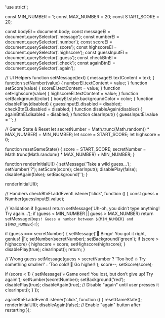 'use strict';

const MIN_NUMBER = 1;
const MAX_NUMBER = 20;
const START_SCORE = 20;

const bodyEl = document.body;
const messageEl = document.querySelector('.message');
const numberEl = document.querySelector('.number');
const scoreEl = document.querySelector('.score');
const highscoreEl = document.querySelector('.highscore');
const guessInputEl = document.querySelector('.guess');
const checkBtnEl = document.querySelector('.check');
const againBtnEl = document.querySelector('.again');

// UI Helpers
function setMessage(text) {
  messageEl.textContent = text;
}
function setNumber(value) {
  numberEl.textContent = value;
}
function setScore(value) {
  scoreEl.textContent = value;
}
function setHighscore(value) {
  highscoreEl.textContent = value;
}
function setBackground(color) {
  bodyEl.style.backgroundColor = color;
}
function disablePlay(disabled) {
  guessInputEl.disabled = disabled;
  checkBtnEl.disabled = disabled;
}
function disableAgain(disabled) {
  againBtnEl.disabled = disabled;
}
function clearInput() {
  guessInputEl.value = '';
}

// Game State & Reset
let secretNumber = Math.trunc(Math.random() * MAX_NUMBER) + MIN_NUMBER;
let score = START_SCORE;
let highscore = 0;

function resetGameState() {
  score = START_SCORE;
  secretNumber = Math.trunc(Math.random() * MAX_NUMBER) + MIN_NUMBER;
}

function renderInitialUI() {
  setMessage('Take a wild guess...');
  setNumber('?');
  setScore(score);
  clearInput();
  disablePlay(false);
  disableAgain(false);
  setBackground('');
}

renderInitialUI();

// Handlers
checkBtnEl.addEventListener('click', function () {
  const guess = Number(guessInputEl.value);

  // Validation
  if (!guess) return setMessage('Uh-oh, you didn’t type anything! Try again...');
  if (guess < MIN_NUMBER || guess > MAX_NUMBER)
    return setMessage(`Oops! Guess a number between ${MIN_NUMBER} and ${MAX_NUMBER}!`);

  if (guess === secretNumber) {
    setMessage('🎉 Bingo! You got it right, genius! 🎉');
    setNumber(secretNumber);
    setBackground('green');
    if (score > highscore) {
      highscore = score;
      setHighscore(highscore);
    }
    disablePlay(true);
    clearInput();
    return;
  }

  // Wrong guess
  setMessage(guess > secretNumber ? 'Too hot! 🔥 Try something smaller!' : 'Too cold! 🥶 Go higher!');
  score--;
  setScore(score);

  if (score < 1) {
    setMessage('💀 Game over! You lost, but don’t give up! Try again!');
    setNumber(secretNumber);
    setBackground('red');
    disablePlay(true);
    disableAgain(true); // Disable "again" until user presses it
    clearInput();
  }
});

againBtnEl.addEventListener('click', function () {
  resetGameState();
  renderInitialUI();
  disableAgain(false); // Enable "again" button after restarting
});
